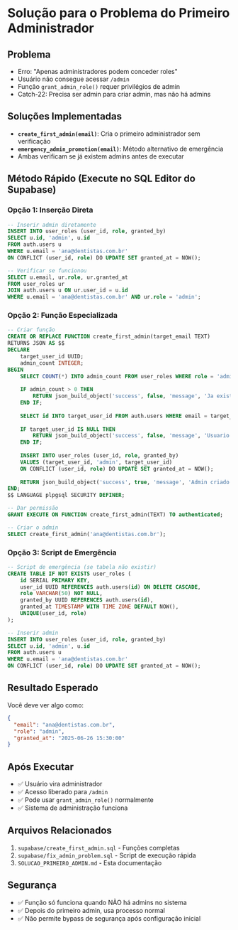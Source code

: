# Solução para o Problema do Primeiro Administrador

## Problema

- Erro: "Apenas administradores podem conceder roles"
- Usuário não consegue acessar `/admin`
- Função `grant_admin_role()` requer privilégios de admin
- Catch-22: Precisa ser admin para criar admin, mas não há admins

## Soluções Implementadas

- **`create_first_admin(email)`**: Cria o primeiro administrador sem verificação
- **`emergency_admin_promotion(email)`**: Método alternativo de emergência
- Ambas verificam se já existem admins antes de executar

## Método Rápido (Execute no SQL Editor do Supabase)

### Opção 1: Inserção Direta

```sql
-- Inserir admin diretamente
INSERT INTO user_roles (user_id, role, granted_by)
SELECT u.id, 'admin', u.id
FROM auth.users u 
WHERE u.email = 'ana@dentistas.com.br'
ON CONFLICT (user_id, role) DO UPDATE SET granted_at = NOW();

-- Verificar se funcionou
SELECT u.email, ur.role, ur.granted_at
FROM user_roles ur
JOIN auth.users u ON ur.user_id = u.id
WHERE u.email = 'ana@dentistas.com.br' AND ur.role = 'admin';
```

### Opção 2: Função Especializada

```sql
-- Criar função
CREATE OR REPLACE FUNCTION create_first_admin(target_email TEXT)
RETURNS JSON AS $$
DECLARE
    target_user_id UUID;
    admin_count INTEGER;
BEGIN
    SELECT COUNT(*) INTO admin_count FROM user_roles WHERE role = 'admin';
    
    IF admin_count > 0 THEN
        RETURN json_build_object('success', false, 'message', 'Ja existem admins');
    END IF;
    
    SELECT id INTO target_user_id FROM auth.users WHERE email = target_email;
    
    IF target_user_id IS NULL THEN
        RETURN json_build_object('success', false, 'message', 'Usuario nao encontrado');
    END IF;
    
    INSERT INTO user_roles (user_id, role, granted_by)
    VALUES (target_user_id, 'admin', target_user_id)
    ON CONFLICT (user_id, role) DO UPDATE SET granted_at = NOW();
    
    RETURN json_build_object('success', true, 'message', 'Admin criado');
END;
$$ LANGUAGE plpgsql SECURITY DEFINER;

-- Dar permissão
GRANT EXECUTE ON FUNCTION create_first_admin(TEXT) TO authenticated;

-- Criar o admin
SELECT create_first_admin('ana@dentistas.com.br');
```

### Opção 3: Script de Emergência

```sql
-- Script de emergência (se tabela não existir)
CREATE TABLE IF NOT EXISTS user_roles (
    id SERIAL PRIMARY KEY,
    user_id UUID REFERENCES auth.users(id) ON DELETE CASCADE,
    role VARCHAR(50) NOT NULL,
    granted_by UUID REFERENCES auth.users(id),
    granted_at TIMESTAMP WITH TIME ZONE DEFAULT NOW(),
    UNIQUE(user_id, role)
);

-- Inserir admin
INSERT INTO user_roles (user_id, role, granted_by)
SELECT u.id, 'admin', u.id
FROM auth.users u 
WHERE u.email = 'ana@dentistas.com.br'
ON CONFLICT (user_id, role) DO UPDATE SET granted_at = NOW();
```

## Resultado Esperado

Você deve ver algo como:

```json
{
  "email": "ana@dentistas.com.br",
  "role": "admin", 
  "granted_at": "2025-06-26 15:30:00"
}
```

## Após Executar

- ✅ Usuário vira administrador
- ✅ Acesso liberado para `/admin`
- ✅ Pode usar `grant_admin_role()` normalmente
- ✅ Sistema de administração funciona

## Arquivos Relacionados

1. `supabase/create_first_admin.sql` - Funções completas
2. `supabase/fix_admin_problem.sql` - Script de execução rápida
3. `SOLUCAO_PRIMEIRO_ADMIN.md` - Esta documentação

## Segurança

- ✅ Função só funciona quando NÃO há admins no sistema
- ✅ Depois do primeiro admin, usa processo normal
- ✅ Não permite bypass de segurança após configuração inicial
